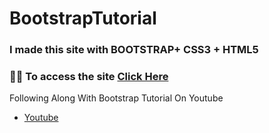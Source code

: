 # BootstrapTutorial
### I made this site with BOOTSTRAP+ CSS3 + HTML5 
### 👨‍💻 To access the site [Click Here](https://bootstrap-tutorial.vercel.app)
Following Along With Bootstrap Tutorial On Youtube
- [Youtube](https://www.youtube.com/watch?v=9cKsq14Kfsw&t=1946s)
